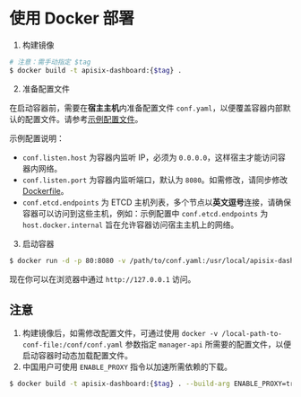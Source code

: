 <!--
#
# Licensed to the Apache Software Foundation (ASF) under one or more
# contributor license agreements.  See the NOTICE file distributed with
# this work for additional information regarding copyright ownership.
# The ASF licenses this file to You under the Apache License, Version 2.0
# (the "License"); you may not use this file except in compliance with
# the License.  You may obtain a copy of the License at
#
#     http://www.apache.org/licenses/LICENSE-2.0
#
# Unless required by applicable law or agreed to in writing, software
# distributed under the License is distributed on an "AS IS" BASIS,
# WITHOUT WARRANTIES OR CONDITIONS OF ANY KIND, either express or implied.
# See the License for the specific language governing permissions and
# limitations under the License.
#
-->

# 使用 Docker 部署

1. 构建镜像

```sh
# 注意：需手动指定 $tag
$ docker build -t apisix-dashboard:{$tag} .
```

2. 准备配置文件

在启动容器前，需要在**宿主主机**内准备配置文件 `conf.yaml`，以便覆盖容器内部默认的配置文件。请参考[示例配置文件](./examples/docker-conf-example.yaml)。

示例配置说明：

- `conf.listen.host` 为容器内监听 IP，必须为 `0.0.0.0`，这样宿主才能访问容器内网络。
- `conf.listen.port` 为容器内监听端口，默认为 `8080`。如需修改，请同步修改 [Dockerfile](../Dockerfile)。
- `conf.etcd.endpoints` 为 ETCD 主机列表，多个节点以**英文逗号**连接，请确保容器可以访问到这些主机，例如：示例配置中 `conf.etcd.endpoints` 为 `host.docker.internal` 旨在允许容器访问宿主主机上的网络。

3. 启动容器

```sh
$ docker run -d -p 80:8080 -v /path/to/conf.yaml:/usr/local/apisix-dashboard/conf/conf.yaml --name apisix-dashboard apisix-dashboard:{$tag}
```

现在你可以在浏览器中通过 `http://127.0.0.1` 访问。

## 注意

1. 构建镜像后，如需修改配置文件，可通过使用 `docker -v /local-path-to-conf-file:/conf/conf.yaml` 参数指定 `manager-api` 所需要的配置文件，以便启动容器时动态加载配置文件。
2. 中国用户可使用 `ENABLE_PROXY` 指令以加速所需依赖的下载。

```sh
$ docker build -t apisix-dashboard:{$tag} . --build-arg ENABLE_PROXY=true
```
